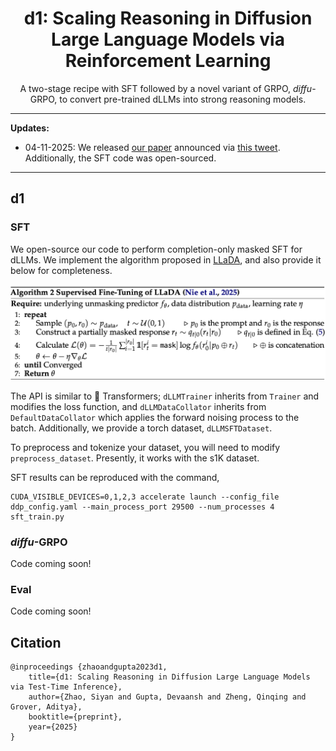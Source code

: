 <div  align="center">
    <h1>d1: Scaling Reasoning in Diffusion Large Language Models via Reinforcement Learning</h1>
        <p>A two-stage recipe with SFT followed by a novel variant of GRPO, <i>diffu</i>-GRPO, to convert pre-trained dLLMs into strong reasoning models.</p>
</div>

****************************************************************

**Updates:**

* 04-11-2025: We released [our paper]() announced via [this tweet](). Additionally, the SFT code was open-sourced.

****************************************************************

## d1

### SFT

We open-source our code to perform completion-only masked SFT for dLLMs. We implement the algorithm proposed in [LLaDA](https://github.com/ML-GSAI/LLaDA), and also provide it below for completeness.

![SFT Algorithm](media/algorithm_sft.png)

The API is similar to 🤗 Transformers; `dLLMTrainer` inherits from `Trainer` and modifies the loss function, and `dLLMDataCollator` inherits from `DefaultDataCollator` which applies the forward noising process to the batch. Additionally, we provide a torch dataset, `dLLMSFTDataset`.

To preprocess and tokenize your dataset, you will need to modify `preprocess_dataset`. Presently, it works with the s1K dataset.

SFT results can be reproduced with the command,
```
CUDA_VISIBLE_DEVICES=0,1,2,3 accelerate launch --config_file ddp_config.yaml --main_process_port 29500 --num_processes 4 sft_train.py
```

### _diffu_-GRPO
Code coming soon!

### Eval
Code coming soon!

## Citation
```
@inproceedings {zhaoandgupta2023d1,
    title={d1: Scaling Reasoning in Diffusion Large Language Models via Test-Time Inference},
    author={Zhao, Siyan and Gupta, Devaansh and Zheng, Qinqing and Grover, Aditya},
    booktitle={preprint},
    year={2025}
}
```